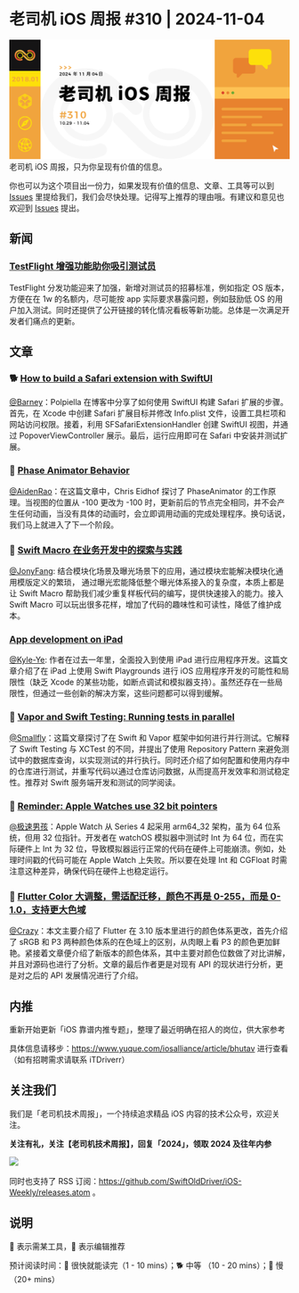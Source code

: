 # 老司机 iOS 周报 #310 | 2024-11-04

![ios-weekly](https://github.com/SwiftOldDriver/iOS-Weekly/blob/master/assets/weekly-header/310.jpg?raw=true)
老司机 iOS 周报，只为你呈现有价值的信息。

你也可以为这个项目出一份力，如果发现有价值的信息、文章、工具等可以到 [Issues](https://github.com/SwiftOldDriver/iOS-Weekly/issues) 里提给我们，我们会尽快处理。记得写上推荐的理由哦。有建议和意见也欢迎到 [Issues](https://github.com/SwiftOldDriver/iOS-Weekly/issues) 提出。

## 新闻

### [TestFlight 增强功能助你吸引测试员](https://developer.apple.com/cn/news/?id=fps422ld)

TestFlight 分发功能迎来了加强，新增对测试员的招募标准，例如指定 OS 版本，方便在在 1w 的名额内，尽可能按 app 实际要求暴露问题，例如鼓励低 OS 的用户加入测试。同时还提供了公开链接的转化情况看板等新功能。总体是一次满足开发者们痛点的更新。

## 文章

### 🐕 [How to build a Safari extension with SwiftUI](https://www.polpiella.dev/safari-extensions-swiftui/)

[@Barney](https://github.com/BarneyZhaoooo)：Polpiella 在博客中分享了如何使用 SwiftUI 构建 Safari 扩展的步骤。首先，在 Xcode 中创建 Safari 扩展目标并修改 Info.plist 文件，设置工具栏项和网站访问权限。接着，利用 SFSafariExtensionHandler 创建 SwiftUI 视图，并通过 PopoverViewController 展示。最后，运行应用即可在 Safari 中安装并测试扩展。

### 🐎 [Phase Animator Behavior](https://chris.eidhof.nl/post/phase-animator/)

[@AidenRao](https://weibo.com/AidenRao)：在这篇文章中，Chris Eidhof 探讨了 PhaseAnimator 的工作原理。当视图的位置从 -100 更改为 -100 时，更新前后的节点完全相同，并不会产生任何动画，当没有具体的动画时，会立即调用动画的完成处理程序。换句话说，我们马上就进入了下一个阶段。

### 🐎 [Swift Macro 在业务开发中的探索与实践](https://juejin.cn/post/7428200842229055529)

[@JonyFang](https://github.com/jonyfang): 结合模块化场景及曝光场景下的应用，通过模块宏能解决模块化通用模版定义的繁琐， 通过曝光宏能降低整个曝光体系接入的复杂度，本质上都是让 Swift Macro 帮助我们减少重复样板代码的编写，提供快速接入的能力。接入 Swift Macro 可以玩出很多花样，增加了代码的趣味性和可读性，降低了维护成本。

### [App development on iPad](https://mutatingfunc.github.io/blog/2024-10-12-app-development-on-ipad/)

[@Kyle-Ye](https://github.com/Kyle-Ye): 作者在过去一年里，全面投入到使用 iPad 进行应用程序开发。这篇文章介绍了在 iPad 上使用 Swift Playgrounds 进行 iOS 应用程序开发的可能性和局限性（缺乏 Xcode 的某些功能，如断点调试和模拟器支持）。虽然还存在一些局限性，但通过一些创新的解决方案，这些问题都可以得到缓解。

### 🐎 [Vapor and Swift Testing: Running tests in parallel](https://www.avanderlee.com/swift-testing/vapor-and-swift-testing-running-tests-in-parallel/)

[@Smallfly](https://github.com/iostalks)：这篇文章探讨了在 Swift 和 Vapor 框架中如何进行并行测试。它解释了 Swift Testing 与 XCTest 的不同，并提出了使用 Repository Pattern 来避免测试中的数据库查询，以实现测试的并行执行。同时还介绍了如何配置和使用内存中的仓库进行测试，并重写代码以通过仓库访问数据，从而提高开发效率和测试稳定性。推荐对 Swift 服务端开发和测试的同学阅读。

### 🐎 [Reminder: Apple Watches use 32 bit pointers](https://jeffverkoeyen.com/blog/2024/10/02/arm64_32-PSA/)

[@极速男孩](https://github.com/ztlyyznf001)：Apple Watch 从 Series 4 起采用 arm64_32 架构，虽为 64 位系统，但用 32 位指针。开发者在 watchOS 模拟器中测试时 Int 为 64 位，而在实际硬件上 Int 为 32 位，导致模拟器运行正常的代码在硬件上可能崩溃。例如，处理时间戳的代码可能在 Apple Watch 上失败。所以要在处理 Int 和 CGFloat 时需注意这种差异，确保代码在硬件上也稳定运行。

### 🐎 [Flutter Color 大调整，需适配迁移，颜色不再是 0-255，而是 0-1.0，支持更大色域](https://mp.weixin.qq.com/s/imRQnDJgHTdrcuD5rYQApg)

[@Crazy](https://github.com/jiyan135960)：本文主要介绍了 Flutter 在 3.10 版本里进行的颜色体系更改，首先介绍了 sRGB 和 P3 两种颜色体系的在色域上的区别，从肉眼上看 P3 的颜色更加鲜艳。紧接着文章便介绍了新版本的颜色体系，其中主要对颜色位数做了对比讲解，并且对源码也进行了分析。文章的最后作者更是对现有 API 的现状进行分析，更是对之后的 API 发展情况进行了介绍。

## 内推

重新开始更新「iOS 靠谱内推专题」，整理了最近明确在招人的岗位，供大家参考

具体信息请移步：https://www.yuque.com/iosalliance/article/bhutav 进行查看（如有招聘需求请联系 iTDriverr）

## 关注我们

我们是「老司机技术周报」，一个持续追求精品 iOS 内容的技术公众号，欢迎关注。

**关注有礼，关注【老司机技术周报】，回复「2024」，领取 2024 及往年内参**

![](https://github.com/SwiftOldDriver/iOS-Weekly/blob/master/assets/qrcode_for_wechat.jpg?raw=true)

同时也支持了 RSS 订阅：https://github.com/SwiftOldDriver/iOS-Weekly/releases.atom 。

## 说明

🚧 表示需某工具，🌟 表示编辑推荐

预计阅读时间：🐎 很快就能读完（1 - 10 mins）；🐕 中等 （10 - 20 mins）；🐢 慢（20+ mins）
